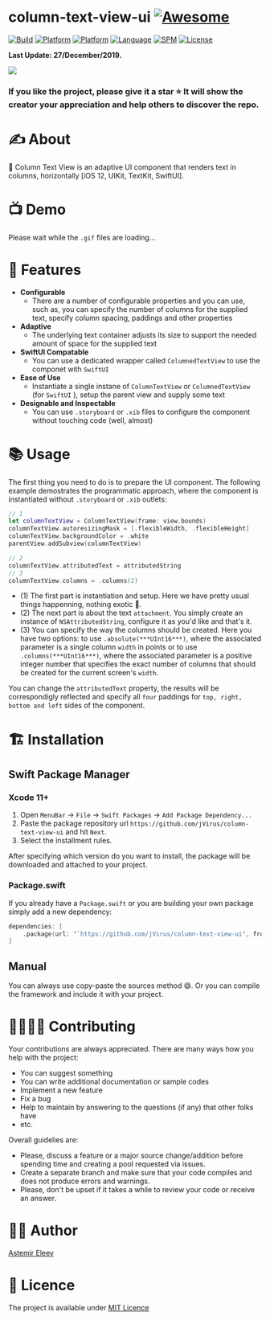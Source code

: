 # column-text-view-ui [![Awesome](https://cdn.rawgit.com/sindresorhus/awesome/d7305f38d29fed78fa85652e3a63e154dd8e8829/media/badge.svg)](https://github.com/sindresorhus/awesome)

[![Build](https://github.com/jvirus/column-text-view-ui/workflows/Build/badge.svg)]()
[![Platform](https://img.shields.io/badge/Platform-iOS_12-yellow.svg)]()
[![Platform](https://img.shields.io/badge/Platform-iPadOS_12-darkyellow.svg)]()
[![Language](https://img.shields.io/badge/Language-Swift_5.1-orange.svg)]()
[![SPM](https://img.shields.io/badge/SPM-Supported-red.svg)]()
[![License](https://img.shields.io/badge/License-MIT-blue.svg)]()

**Last Update: 27/December/2019.**

![](cover-preview.png)

### If you like the project, please give it a star ⭐ It will show the creator your appreciation and help others to discover the repo.

# ✍️ About
📄 Column Text View is an adaptive UI component that renders text in columns, horizontally [iOS 12, UIKit, TextKit, SwiftUI].

# 📺 Demo
Please wait while the `.gif` files are loading...

# 🍱 Features
- **Configurable**
    - There are a number of configurable properties and you can use, such as, you can specify the number of columns for the supplied text, specify column spacing, paddings and other properties
- **Adaptive**
    - The underlying text container adjusts its size to support the needed amount of space for the supplied text
-  **SwiftUI Compatable**
    - You can use a dedicated wrapper called `ColumnedTextView` to use the componet with `SwiftUI`   
- **Ease of Use**
    - Instantiate a single instane of `ColumnTextView` or `ColumnedTextView` (for `SwiftUI` ), setup the parent view and supply some text
- **Designable and Inspectable**
    - You can use `.storyboard` or `.xib` files to configure the component without touching code (well, almost)

# 📚 Usage

The first thing you need to do is to prepare the UI component. The following example demostrates the programmatic approach, where the component is instantiated without `.storyboard` or `.xib` outlets:

```swift
// 1
let columnTextView = ColumnTextView(frame: view.bounds)
columnTextView.autoresizingMask = [.flexibleWidth, .flexibleHeight]
columnTextView.backgroundColor = .white
parentView.addSubview(columnTextView)

// 2
columnTextView.attributedText = attributedString
// 3
columnTextView.columns = .columns(2)
```
- (1) The first part is instantiation and setup. Here we have pretty usual things happenning, nothing exotic 🌴.
- (2) The next part is about the text `attachment`. You simply create an instance of `NSAttributedString`, configure it as you'd like and that's it. 
- (3) You can specify the way the columns should be created. Here you have two options: to use `.absolute(***UInt16***)`, where the associated parameter is a single column `width` in points or to use `.columns(***UInt16***)`, where the associated parameter is a positive integer number that specifies the exact number of columns that should be created for the current screen's `width`.

You can change the `attributedText` property, the results will be correspondigly reflected and specify all `four` paddings for `top, right, bottom and left` sides of the component. 

# 🏗 Installation

## Swift Package Manager

### Xcode 11+

1. Open `MenuBar` → `File` → `Swift Packages` → `Add Package Dependency...`
2. Paste the package repository url `https://github.com/jVirus/column-text-view-ui` and hit `Next`.
3. Select the installment rules.

After specifying which version do you want to install, the package will be downloaded and attached to your project. 

### Package.swift
If you already have a `Package.swift` or you are building your own package simply add a new dependency:

```swift
dependencies: [
    .package(url: "`https://github.com/jVirus/column-text-view-ui", from: "1.0.0")
]
```

## Manual 
You can always use copy-paste the sources method 😄. Or you can compile the framework and include it with your project.

# 🙋‍♀️🙋‍♂️ Contributing
Your contributions are always appreciated. There are many ways how you help with the project:

- You can suggest something
- You can write additional documentation or sample codes
- Implement a new feature 
- Fix a bug
- Help to maintain by answering to the questions (if any) that other folks have
- etc.

Overall guidelies are:

- Please, discuss a feature or a major source change/addition before spending time and creating a pool requested via issues. 
- Create a separate branch and make sure that your code compiles and does not produce errors and warnings.
- Please, don't be upset if it takes a while to review your code or receive an answer.

# 👨‍💻 Author 
[Astemir Eleev](https://github.com/jVirus)

# 🔖 Licence 
The project is available under [MIT Licence](https://github.com/jVirus/column-text-view-ui/blob/master/LICENSE)
